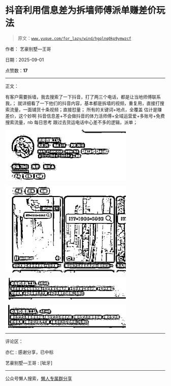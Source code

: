 # 抖音利用信息差为拆墙师傅派单赚差价玩法

> 原文：[`www.yuque.com/for_lazy/wind/hgqlnq0kp9ymwzcf`](https://www.yuque.com/for_lazy/wind/hgqlnq0kp9ymwzcf)

作者： 艺豪别墅—王哥

日期：2025-09-01

点赞数：**17**

* * *

正文：

有客户需要拆墙，我去搜索了一下抖音，打了两三个电话，都是让当地师傅联系我，；
就详细看了一下他们的抖音内容，基本都是拆墙的视频，重复用，直接打搜索流量，一面铺货十条视频；直接怼量； 所有的关键词+地点，全覆盖 估计是赚差价，这个妙啊
抖音信息差+不会做抖音的体力活师傅+全域运营爱+多账号+免费搜索流量，nb 每日思考 跟过去货运电话中心差不多的逻辑，派单；

![](img/fd006c79f498a018d5c4602eaf656148.png "None")

![](img/fcd15a09d44e76fe958bedd1b839e45e.png "None")

![](img/d544c60e95e806926bda8b92ab81454f.png "None")

![](img/bba6bab20a86dd80156a8b8505aa337e.png "None")

* * *

评论区：

亦仁 : 感谢分享，已中标

艺豪别墅—王哥 : [呲牙]

* * *

公众号懒人搜索，[懒人专属群分享](https://lazybook.fun/#/blog/group)